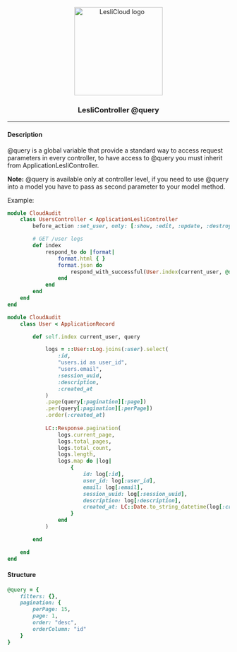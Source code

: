 <p align="center">
	<img width="200" alt="LesliCloud logo" src="https://cdn.lesli.tech//lesli/brand/lesli-logo.svg" />
</p>

<h3 align="center">LesliController @query</h3>

<hr/>


#### Description
@query is a global variable that provide a standard way to access request parameters in every controller, to have access to @query you must inherit from ApplicationLesliController.  

__Note:__ @query is available only at controller level, if you need to use @query into a model you have to pass as second parameter to your model method.  

Example:  

```ruby
module CloudAudit
    class UsersController < ApplicationLesliController
        before_action :set_user, only: [:show, :edit, :update, :destroy]

        # GET /user logs
        def index
            respond_to do |format|
                format.html { }
                format.json do
                    respond_with_successful(User.index(current_user, @query))
                end
            end
        end
    end
end

module CloudAudit
    class User < ApplicationRecord

        def self.index current_user, query

            logs = ::User::Log.joins(:user).select(
                :id,
                "users.id as user_id",
                "users.email",
                :session_uuid,
                :description,
                :created_at
            )
            .page(query[:pagination][:page])
            .per(query[:pagination][:perPage])
            .order(:created_at)
            
            LC::Response.pagination(
                logs.current_page,
                logs.total_pages,
                logs.total_count,
                logs.length,
                logs.map do |log|
                    {
                        id: log[:id],
                        user_id: log[:user_id],
                        email: log[:email],
                        session_uuid: log[:session_uuid],
                        description: log[:description],
                        created_at: LC::Date.to_string_datetime(log[:created_at])
                    }
                end
            )

        end

    end
end
```


#### Structure
```ruby
@query = {
    filters: {},
    pagination: {
        perPage: 15,
        page: 1,
        order: "desc",
        orderColumn: "id"
    }
}
```
